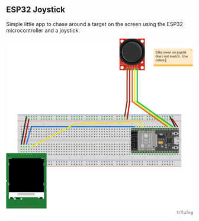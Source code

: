 ## ESP32 Joystick
Simple little app to chase around a target on the screen using the ESP32 microcontroller
and a joystick.

![Wiring Diagram](ESP32_joystick.png)